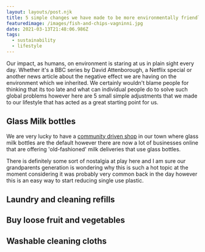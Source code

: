 ```yaml
---
layout: layouts/post.njk
title: 5 simple changes we have made to be more environmentally friendly
featuredimage: /images/fish-and-chips-vagninni.jpg
date: 2021-03-13T21:48:06.986Z
tags:
  - sustainability
  - lifestyle
---
```

Our impact, as humans, on environment is staring at us in plain sight every day. Whether it's a BBC series by David Attenborough, a Netflix special or another news article about the negative effect we are having on the environment which we inherited. We certainly wouldn't blame people for thinking that its too late and what can individual people do to solve such global problems however here are 5 small simple adjustments that we made to our lifestyle that has acted as a great starting point for us.

## Glass Milk bottles

We are very lucky to have a [community driven shop](https://communitycarrot.scot/) in our town where glass milk bottles are the default however there are now a lot of businesses online that are offering 'old-fashioned' milk deliveries that use glass bottles. 

There is definitely some sort of nostalgia at play here and I am sure our grandparents generation is wondering why this is such a hot topic at the moment considering it was probably very common back in the day however this is an easy way to start reducing single use plastic.

## Laundry and cleaning refills

## Buy loose fruit and vegetables

## Washable cleaning cloths
